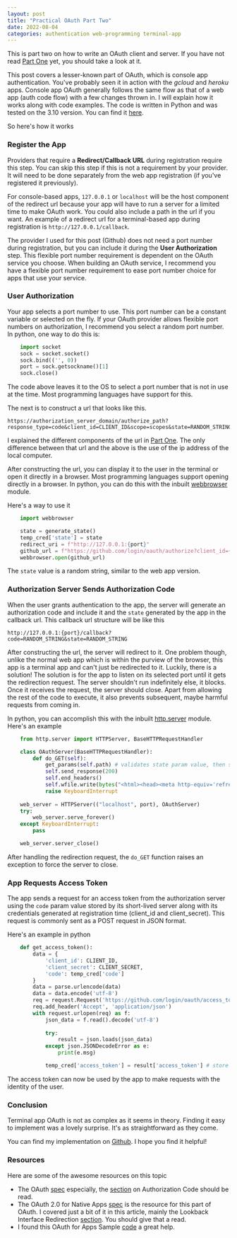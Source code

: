 ```yaml
---
layout: post
title: "Practical OAuth Part Two"
date: 2022-08-04
categories: authentication web-programming terminal-app
---
```


This is part two on how to write an OAuth client and server. If you have not read [Part One](https://goodyduru.github.io/authentication/web-programming/2022/08/03/practical-oauth-part-one.html) yet, you should take a look at it.  

This post covers a lesser-known part of OAuth, which is console app authentication. You've probably seen it in action with the _gcloud_ and _heroku_ apps. Console app OAuth generally follows the same flow as that of a web app (auth code flow) with a few changes thrown in. I will explain how it works along with code examples.  The code is written in Python and was tested on the 3.10 version. You can find it [here](https://github.com/goodyduru/oauth-cmd).  

So here's how it works

### Register the App 
Providers that require a **Redirect/Callback URL** during registration require this step. You can skip this step if this is not a requirement by your provider. It will need to be done separately from the web app registration (if you've registered it previously).  

For console-based apps, `127.0.0.1` or `localhost` will be the host component of the redirect url because your app will have to run a server for a limited time to make OAuth work. You could also include a path in the url if you want. An example of a redirect url for a terminal-based app during registration is `http://127.0.0.1/callback`.  

The provider I used for this post (Github) does not need a port number during registration, but you can include it during the **User Authorization** step. This flexible port number requirement is dependent on the OAuth service you choose. When building an OAuth service, I recommend you have a flexible port number requirement to ease port number choice for apps that use your service.

### User Authorization
Your app selects a port number to use. This port number can be a constant variable or selected on the fly. If your OAuth provider allows flexible port numbers on authorization, I recommend you select a random port number. In python, one way to do this is:

```python
    import socket
    sock = socket.socket()
    sock.bind(('', 0))
    port = sock.getsockname()[1]
    sock.close()
```

The code above leaves it to the OS to select a port number that is not in use at the time. Most programming languages have support for this.

The next is to construct a url that looks like this.

    https://authorization_server_domain/authorize_path?response_type=code&client_id=CLIENT_ID&scope=scopes&state=RANDOM_STRING&redirect_uri=http://127.0.0.1:port_number/callback_path

I explained the different components of the url in [Part One](https://goodyduru.github.io/authentication/web-programming/2022/08/03/practical-oauth-part-one.html#user-authorization). The only difference between that url and the above  is the use of the ip address of the local computer.  

After constructing the url, you can display it to the user in the terminal or open it directly in a browser. Most programming languages support opening directly in a browser.  In python, you can do this with the inbuilt [webbrowser](https://docs.python.org/library/webbrowser.html) module.  

Here's a way to use it

```python
    import webbrowser

    state = generate_state()
    temp_cred['state'] = state
    redirect_uri = f"http://127.0.0.1:{port}"
    github_url = f"https://github.com/login/oauth/authorize?client_id={CLIENT_ID}&scope=read:user&state={state}&redirect_uri={redirect_uri}"
    webbrowser.open(github_url)
```
The `state` value is a random string, similar to the web app version.

### Authorization Server Sends Authorization Code
When the user grants authentication to the app, the server will generate an authorization code and include it and the `state` generated by the app in the callback url. This callback url structure will be like this

    http://127.0.0.1:{port}/callback?code=RANDOM_STRING&state=RANDOM_STRING

After constructing the url, the server will redirect to it. One problem though, unlike the normal web app which is within the purview of the browser, this app is a terminal app and can't just be redirected to it. Luckily, there is a solution! The solution is for the app to listen on its selected port until it gets the redirection request. The server shouldn't run indefinitely else, it blocks. Once it receives the request, the server should close. Apart from allowing the rest of the code to execute, it also prevents subsequent, maybe harmful requests from coming in.  

In python, you can accomplish this with the inbuilt [http.server](https://docs.python.org/3/library/http.server.html#module-http.server) module. Here's an example

```python
    from http.server import HTTPServer, BaseHTTPRequestHandler

    class OAuthServer(BaseHTTPRequestHandler):
        def do_GET(self):
            get_params(self.path) # validates state param value, then stores code param value
            self.send_response(200)
            self.end_headers()
            self.wfile.write(bytes("<html><head><meta http-equiv='refresh' content='10;url=https://github.com'></head><body>Please return to the app.<script>window.close()</script></body></html>", "utf-8"))
            raise KeyboardInterrupt
    
    web_server = HTTPServer(("localhost", port), OAuthServer)
    try:
        web_server.serve_forever()
    except KeyboardInterrupt:
        pass

    web_server.server_close()
```

After handling the redirection request, the `do_GET` function raises an exception to force the server to close.

### App Requests Access Token
The app sends a request for an access token from the authorization server using the `code` param value stored by its short-lived server along with its credentials generated at registration time (client_id and client_secret). This request is commonly sent as a POST request in JSON format.  

Here's an example in python

```python
    def get_access_token():
        data = {
            'client_id': CLIENT_ID,
            'client_secret': CLIENT_SECRET,
            'code': temp_cred['code']
        }
        data = parse.urlencode(data)
        data = data.encode('utf-8')
        req = request.Request('https://github.com/login/oauth/access_token', data=data)
        req.add_header('Accept', 'application/json')
        with request.urlopen(req) as f:
            json_data = f.read().decode('utf-8')
            
            try:
                result = json.loads(json_data)
            except json.JSONDecodeError as e:
                print(e.msg)

            temp_cred['access_token'] = result['access_token'] # store access token
```

The access token can now be used by the app to make requests with the identity of the user.

### Conclusion
Terminal app OAuth is not as complex as it seems in theory. Finding it easy to implement was a lovely surprise. It's as straightforward as they come.  

You can find my implementation on [Github](https://github.com/goodyduru/oauth-cmd). I hope you find it helpful!

### Resources 
Here are some of the awesome resources on this topic
* The OAuth [spec](https://datatracker.ietf.org/doc/html/rfc6749) especially, the [section](https://datatracker.ietf.org/doc/html/rfc6749#section-4.1) on Authorization Code should be read.
* The OAuth 2.0 for Native Apps [spec](https://datatracker.ietf.org/doc/html/rfc8252) is the resource for this part of OAuth. I covered just a bit of it in this article, mainly the Lookback Interface Redirection [section](https://datatracker.ietf.org/doc/html/rfc8252#section-7.3). You should give that a read.  
* I found this OAuth for Apps Sample [code](https://github.com/googlesamples/oauth-apps-for-windows) a great help.